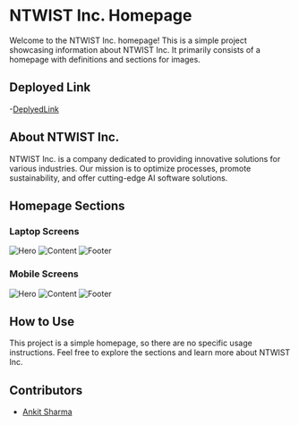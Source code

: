 # NTWIST Inc. Homepage

Welcome to the NTWIST Inc. homepage! This is a simple project showcasing information about NTWIST Inc. It primarily consists of a homepage with definitions and sections for images.


## Deployed Link

 -[DeplyedLink](https://ntwisthomeclone.netlify.app/)

 
## About NTWIST Inc.

NTWIST Inc. is a company dedicated to providing innovative solutions for various industries. Our mission is to optimize processes, promote sustainability, and offer cutting-edge AI software solutions.

## Homepage Sections

### Laptop Screens

![Hero](https://github.com/masai-course/Ankit_fw19_0178/assets/103572350/a53614e4-ff55-4163-a6a9-328130046d1c)
![Content](https://github.com/masai-course/Ankit_fw19_0178/assets/103572350/b779bacf-41f4-4cd0-b3da-d471056491b6)
![Footer](https://github.com/masai-course/Ankit_fw19_0178/assets/103572350/bbfb7f98-ab46-45ba-9d34-aa49a493d8c9)


### Mobile Screens

![Hero](https://github.com/masai-course/Ankit_fw19_0178/assets/103572350/3cbd2c75-8456-45c5-aae1-9e308c74257a)
![Content](https://github.com/masai-course/Ankit_fw19_0178/assets/103572350/8759b17c-f992-4083-87f9-d204744ddcf1)
![Footer](https://github.com/masai-course/Ankit_fw19_0178/assets/103572350/52df6463-70ce-4338-b743-5b848495ed26)


## How to Use

This project is a simple homepage, so there are no specific usage instructions. Feel free to explore the sections and learn more about NTWIST Inc.

## Contributors

- [Ankit Sharma](https://github.com/ankits-svg)


